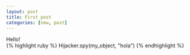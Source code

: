 ```yaml
---
layout: post
title: First post
categories: [new, post]
---
```


Hello!   
{% highlight ruby %} Hijacker.spy(my_object, "hola") {% endhighlight %}